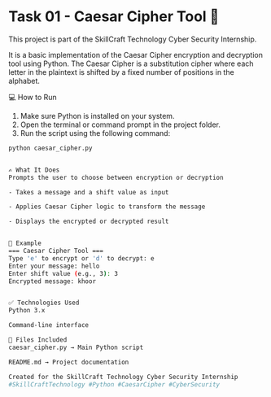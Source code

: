 # Task 01 - Caesar Cipher Tool 🔐

This project is part of the SkillCraft Technology Cyber Security Internship.

It is a basic implementation of the Caesar Cipher encryption and decryption tool using Python. The Caesar Cipher is a substitution cipher where each letter in the plaintext is shifted by a fixed number of positions in the alphabet.


💻 How to Run
1. Make sure Python is installed on your system.
2. Open the terminal or command prompt in the project folder.
3. Run the script using the following command:

```bash
python caesar_cipher.py


✍️ What It Does
Prompts the user to choose between encryption or decryption

- Takes a message and a shift value as input

- Applies Caesar Cipher logic to transform the message

- Displays the encrypted or decrypted result


📌 Example
=== Caesar Cipher Tool ===
Type 'e' to encrypt or 'd' to decrypt: e
Enter your message: hello
Enter shift value (e.g., 3): 3
Encrypted message: khoor


✅ Technologies Used
Python 3.x

Command-line interface

📁 Files Included
caesar_cipher.py → Main Python script

README.md → Project documentation

Created for the SkillCraft Technology Cyber Security Internship
#SkillCraftTechnology #Python #CaesarCipher #CyberSecurity
